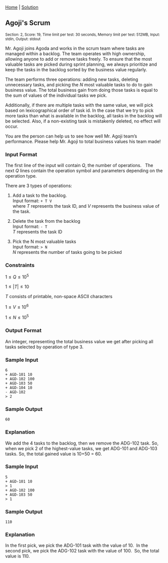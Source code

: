 [Home](../README.md) | [Solution](./solution.py)

## Agoji's Scrum
<sup>Section: 2, Score: 19, Time limit per test: 30 seconds, Memory limit per test: 512MB, Input: stdin, Output: stdout</sup>

Mr. Agoji joins Agoda and works in the scrum team where tasks are managed within a backlog. The team operates with high ownership, allowing anyone to add or remove tasks freely. To ensure that the most valuable tasks are picked during sprint planning, we always prioritize and keep the tasks in the backlog sorted by the business value regularly.  

The team performs three operations: adding new tasks, deleting unnecessary tasks, and picking the $N$ most valuable tasks to do to gain business value. The total business gain from doing those tasks is equal to the sum of values of the individual tasks we pick. 

Additionally, if there are multiple tasks with the same value, we will pick based on lexicographical order of task id. In the case that we try to pick more tasks than what is available in the backlog, all tasks in the backlog will be selected. Also, if a non-existing task is mistakenly deleted, no effect will occur.  

You are the person can help us to see how well Mr. Agoji team’s performance. Please help Mr. Agoji to total business values his team made! 

### Input Format
The first line of the input will contain $Q$, the number of operations.  
The next $Q$ lines contain the operation symbol and parameters depending on the operation type. 

There are $3$ types of operations: 

1. Add a task to the backlog. <br/> 
   Input format: `+ T V`<br/>
   where $T$ represents the task ID, and $V$ represents the business value of the task. 

2. Delete the task from the backlog <br/>
   Input format: `- T`</br>
   $T$ represents the task ID 

3. Pick the N most valuable tasks <br/>
   Input format: `> N`<br/>
   $N$ represents the number of tasks going to be picked

### Constraints
$1 \le Q \le 10^5$

$1 \le \left|T\right| \le 10$ 

$T$ consists of printable, non-space ASCII characters

$1 \le V \le 10^6$

$1 \le N \le 10^5$

### Output Format
An integer, representing the total business value we get after picking all tasks selected by operation of type 3.

### Sample Input
```
6
+ AGD-101 10
+ AGD-102 100
+ AGD-103 50
+ AGD-104 10
- AGD-102
> 2
```
### Sample Output
```
60
```
### Explanation
We add the 4 tasks to the backlog, then we remove the ADG-102 task. So, when we pick 2 of the highest-value tasks, we get ADG-101 and ADG-103 tasks. So, the total gained value is 10+50 = 60. 

### Sample Input
```
5
+ AGD-101 10
> 1
+ AGD-102 100
+ AGD-103 50
> 1
```
### Sample Output
```
110
```
### Explanation
In the first pick, we pick the ADG-101 task with the value of 10. 
In the second pick, we pick the ADG-102 task with the value of 100. 
So, the total value is 110.  